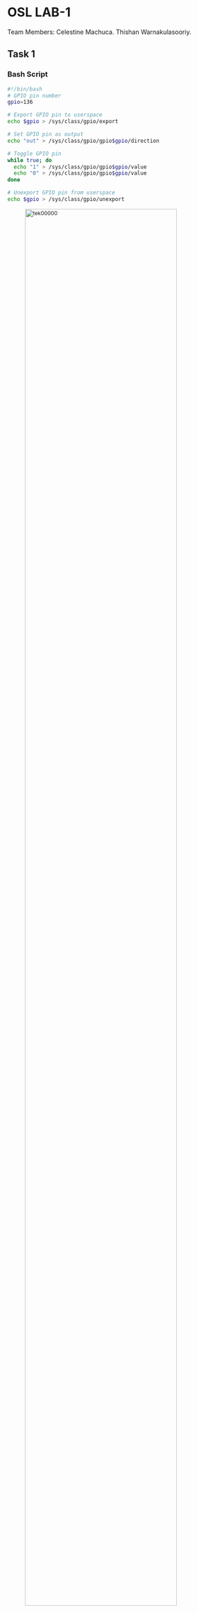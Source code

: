 # OSL LAB-1

Team Members: Celestine Machuca.
Thishan Warnakulasooriy.
## Task 1
### Bash Script
```bash
#!/bin/bash
# GPIO pin number
gpio=136

# Export GPIO pin to userspace
echo $gpio > /sys/class/gpio/export

# Set GPIO pin as output
echo "out" > /sys/class/gpio/gpio$gpio/direction

# Toggle GPIO pin
while true; do
  echo "1" > /sys/class/gpio/gpio$gpio/value
  echo "0" > /sys/class/gpio/gpio$gpio/value
done

# Unexport GPIO pin from userspace
echo $gpio > /sys/class/gpio/unexport

```

<figure>
    <img src="tek00000.png" alt="tek00000" style="font-size: 12px;width: 90%;"/>
    <figcaption style="text-align: center;font-size: 12px;">Fig 1.1 Measured Frequency 1.513 Khz</figcaption>
</figure>


### C Code
```c
#define GPIO5_START_ADDR 0x49056000
#define GPIO5_SIZE 0x00001000
#define GPIO_OE 0x034
#define GPIO_SETDATAOUT 0x094
#define GPIO_CLEARDATAOUT 0x090
#define GPIO_DATAOUT 0x03C
#define PIN 0x0100

#include <stdio.h>
#include <stdlib.h>
#include <sys/mman.h>
#include <sys/stat.h>
#include <fcntl.h>

int main(int argc, char *argv[]) {
    volatile unsigned int *gpio_oe_addr = NULL;
    volatile unsigned int *gpio_setdataout_addr = NULL;
    volatile unsigned int *gpio_cleardataout_addr = NULL;
    volatile void *gpio_addr = NULL;

    int fd = open("/dev/mem", 
                    O_RDWR | O_SYNC);
    gpio_addr = mmap(0, 4096, PROT_READ | PROT_WRITE, 
                        MAP_SHARED, fd, GPIO5_START_ADDR);

    gpio_oe_addr = gpio_addr + GPIO_OE;
    gpio_cleardataout_addr = gpio_addr + GPIO_CLEARDATAOUT;
    gpio_setdataout_addr = gpio_addr + GPIO_SETDATAOUT;

    if (gpio_addr == MAP_FAILED) {
        printf("mmap failed, %x\n", gpio_addr);
        exit(1);
    }

    *gpio_oe_addr &= ~PIN;

    int i = 0;
    while (1) {
        *gpio_setdataout_addr = PIN;
        for (i = 0; i < 10; i++) continue;
        *gpio_cleardataout_addr = PIN;
    }

    close(fd);
    return 0;
}
```
<figure>
    <img src="tek00000_c_meas.png" alt="equal" style="width: 90%;"/>
    <figcaption style="text-align: center;font-size: 12px;">Fig 1.2 Measured Frequency 1.4974 Mhz</figcaption>
</figure>

As we can observe from above screenshots, the direct register access approach is much faster than the shell script. This is because after memory mapping when we write directly into the shared memory space, it is immediately available and indicated as high or low in the GPIO 136 pin. When using the shell script the CPU  will be performing different function calls which takes a longer duration to write into the specific GPIO pin.


## Task 2

### Approach 1

To create and manipulate two competing processes, we used the fork() call taught in the
lectures. The idea was to create two functions that output to the screen, and track their
response time (Elapsed t_exec) so as to observe how the scheduler executes them while
influencing and changing the priorities(renice).


```c
#include <stdio.h>
#include <time.h>
#include <unistd.h>
#include <sys/types.h>
#include <fcntl.h>
#include <string.h>

#define MAX_TIME 30

int main(int argc, char *argv[]) {
    if (argc != 2) {
        printf("Usage: ./print_string <string>\n");
        return 1;
    }
    char *niceness = argv[1];
    long long counter = 0;
    time_t start_time, current_time;
    pid_t pid = getpid();

    // Get the start time
    time(&start_time);

    // Run for 60 seconds
    do {
        counter++;
        time(&current_time);
    } while (difftime(current_time, start_time) < MAX_TIME);

    // Generate the file name
    char file_name[50];
    snprintf(file_name, sizeof(file_name), "%d.txt", pid);

    // Write the counter value to the file
    FILE *file = fopen(file_name, "w");
    if (file == NULL) {
        printf("Error: Unable to open the file.\n");
        return 1;
    }

    fprintf(file, "counter = %lld\n", counter);
    fprintf(file, "niceness = %s\n", niceness);
    
    fclose(file);

    printf("Counter value is written to the file %s\n", file_name);

    return 0;
}

```

The process are called by a bash script that runs the process with different niceness values.

```bash

# Compile the C program
gcc -o counter counter.c

# Declare an array of niceness values
niceness_values=(0 0 0 0 0 0 0 0 0 0)

# Spawn 10 instances of the program with different niceness values
for i in "${!niceness_values[@]}"; do
    nice -n "${niceness_values[$i]}" ./counter "${niceness_values[$i]}"&
done

# Wait for all instances to finish
wait

echo "All instances have finished."

```

The results are shown in the table below.

### Results

<figure>
    <img src="equal-niceness.png" alt="equal" style="width: 90%;"/>
    <figcaption style="text-align: center;font-size: 12px;">Fig 1.3 Equal Niceness Values</figcaption>
</figure>

<figure>
    <img src="dif-nicess.png" alt="diff" style="width: 90%;"/>
    <figcaption style="text-align: center;font-size: 12px;">Fig 1.4 Different Niceness Values</figcaption>
</figure>

<figure>
    <img src="staircase.png" alt="stair" style="width: 90%;"/>
    <figcaption style="text-align: center;font-size: 12px;">Fig 1.5 Stair Niceness Values</figcaption>
</figure>

<figure>
    <img src="equal-niceness.png" alt="equal" style="width: 90%;"/>
    <figcaption Style="text-align: center;font-size: 12px;">Fig 1.6 Equal Niceness Values</figcaption>
</figure>

<figure>
    <img src="dif-nicess.png" alt="diff" style="width: 90%;"/>
    <figcaption Style="text-align: center;font-size: 12px;">Fig 1.7 Different Niceness Values</figcaption>
</figure>
<figure>
    <img src="staircase.png" alt="stair" style="width: 90%;"/>
    <figcaption Style="text-align: center;font-size: 12px;">Fig 1.8 Stair Niceness Values</figcaption>
</figure>

### Sum of work done by test case

<figure>
    <img src="sum_of_counter_by_case.png" alt="equal" style="width: 90%;"/>
    <figcaption style="text-align: center;font-size: 12px;">Fig 1.9 Sum of work done by test case</figcaption>
</figure>





* Change the „nice value“ of one process by using the renice command. What’s the
effect to the output?

The renice command changes the niceness value of a process. The lower the value, the higher the priority of the process. The higher the value, the lower the priority of the process. The default niceness value is 0. The renice command can be used to change the niceness value of a process. 

Process tested with niceness value of 0.

``` c
#include <stdio.h>
#include <stdlib.h>
#include <unistd.h>
#include <sys/wait.h>
#include <sys/types.h>
#include <sys/time.h>



int main() {
    pid_t pid = fork();

    if (pid < 0) {
        perror("Fork failed");
        exit(1);
    }
    
    int is_child = pid == 0;

    int iterations = 1000000;
    for (int i = 0; i < iterations; i++) {
        if (is_child) {
            putchar('x');
        } else {
            putchar('.');
        }
    }
}
        

```

Output of the process with

<figure>
    <img src="without_delay.png" alt="equal" style="width: 90%;"/>
    <figcaption style="text-align: center;font-size: 12px;">Fig 1.10 Output of the process with niceness value of 0</figcaption>
</figure>

<figure>
    <img src="fork_image.png" alt="equal" style="width: 90%;"/>
    <figcaption style="text-align: center;font-size: 12px;">Fig 1.11 timelane of the process with niceness value of 0</figcaption>
</figure>



* Insert a waiting period of 1 ms after each output. What’s the effect to the assignment
of calculation time?

<figure>
    <img src="with_delay.png" alt="equal" style="width: 90%;"/>
    <figcaption style="text-align: center;font-size: 12px;">Fig 1.12 Output of the process with niceness value of 0 and 1ms delay</figcaption>
</figure>


### Conclusion from Approach 1
As seen from the results, the processes with the same niceness value are executed yield about the same counter val, contrary to the case where -20 and 20 are used where there is a clear distinction between the two processes with the negative niceness value yielding a higher counter value than the positive niceness value.
A interesting side note is that the niceness did not change the total throughput of each case in a significant way, as the total work done by each case is about the same.

## Aproach 2

To create and manipulate two competing processes, we used the fork() call taught in the
lectures. The idea was to create two functions that output to the screen, and track their
response time (Elapsed t_exec) so as to observe how the scheduler executes them while
influencing and changing the priorities(renice).


## 2.1 Change the nice value
A c-program with the fork() call was developed to create two competing processes, both of which write to the screen without using any stream functions.

### task2a.c

```c
#include <stdio.h>
#include <stdlib.h>
#include <unistd.h>
#include <sys/wait.h>
#include <sys/types.h>
#include <time.h>
int main()
{
    pid_t pid = fork();
    clock_t start, endOfParent, endOfChild;
    if (pid < 0)
    {
        perror("Fork failed");
        exit(1);
    }
    while (1)
    {
        start = clock();


        if (pid > 0)
        { // fork() returns the parent process, the process ID of the child process.
            printf("I'm Parent with pid:\t%d\n",
            getpid());
            endOfParent = clock();
            printf("Elapsed t_exec - 
            Parent:\t%.4f s\n", ((double)
            (endOfParent - start)) * 1e3 / CLOCKS_PER_SEC);
        }
        else if (pid == 0)
        { // fork() returns the child process, "0".
            printf("I'm Child with pid:\t%d\n",
            getpid());
            endOfChild = clock();
            printf("Elapsed t_exec - Child:\t%.4f s\n", 
            ((double)(endOfChild - start)) * 1e3 / CLOCKS_PER_SEC);
        }
    }


    return 0;
}

```

To compile and then run the c code file the below commands were entered in the terminal.

```bash
gcc task2a.c -o task2a
./task2a
```

<figure>
    <img src="fig_1.png" alt="drawing" style="width: 90%;"/>
    <figcaption style="text-align: center;font-size: 12px;">Figure 2.1 Terminal output when parent and child process’s niceness values are not changed</figcaption>
</figure>



Then we changed the nice value of the parent process to 10 using the renice command.

<figure>
    <img src="fig_3.png" alt="drawing" style="width: 90%;"/>
    <figcaption style="text-align: center;font-size: 12px;">Fig 2.2 Terminal output after nice values change</figcaption>
</figure>

As we can see above after the renice the parent process takes longer to finish executing because of the new lower priority.


## 2.2 The effect of a waiting period of 1 ms

usleep() was used to give a 1 ms delay after each output to the screen in the following task.

#### task2b.c c code
<!-- make code block sma -->
```c	
#include <stdio.h>
#include <stdlib.h>
#include <unistd.h>
#include <sys/wait.h>
#include <sys/types.h>
#include <time.h>
int main()
{
    pid_t pid = fork();
    clock_t start, endOfParent, endOfChild;
    if (pid < 0)
    {
        perror("Fork failed");
        exit(1);
    }
    while (1)
    {
        start = clock();


        if (pid > 0)
        { // fork() returns the parent process, the process ID of the child process.
            printf("I'm Parent with pid:\t%d\n", getpid());
            usleep(1000);
            endOfParent = clock();
            printf("Elapsed t_exec - Parent:\t%.4f s\n", ((double)(endOfParent - start)) * 1e3 / CLOCKS_PER_SEC);
        }
        else if (pid == 0)
        { // fork() returns the child process, "0".
            printf("I'm Child with pid:\t%d\n", getpid());
            usleep(1000);
            endOfChild = clock();
            printf("Elapsed t_exec - Child:\t%.4f s\n", ((double)(endOfChild - start)) * 1e3 / CLOCKS_PER_SEC);
        }
    }


    return 0;
}


```

<figure>
  <img src="fig_4.png" alt="fig_4.png">
  <figcaption style="text-align: center;font-size: 12px;">Figure 2.5 Terminal output after adding a 1ms delay</figcaption>


As we can observe above the execution times of each process increased with a factor of closer to 10 in comparison to before. Also, we observed that the execution times of both processes are very similar now.

### 2.3 Simultaneous running of time-consuming program
task 2 was run again but now while running a time-consuming program in the background. We can see that the execution times have slightly increased, the max being around 9ms (Figure 2.7).


<figure>
  <img src="fig_6.png" alt="fig_6.png">
  <figcaption style="text-align: center;font-size: 12px;">Figure 2.6 Terminal output when only task2a.c is run</figcaption>
</figure>

<figure>
  <img src="fig_7.png" alt="fig_7.png">
  <figcaption style="text-align: center;font-size: 12px;">Figure 2.7 Terminal output when only task2b.c is run</figcaption>
</figure>

<figure>
  <img src="fig_8.png" alt="fig_8.png">
  <figcaption style="text-align: center;font-size: 12px;">Figure 2.8 Terminal output when task2b.c and the time-consuming program are run</figcaption>
</figure>

### Used Material

- https://www.geeksforgeeks.org/nice-system-call-in-c/
- https://www.geeksforgeeks.org/renice-system-call-in-c/
- https://man7.org/linux/man-pages/man3/usleep.3.html
